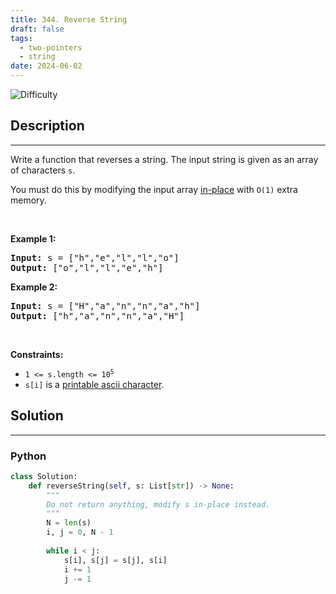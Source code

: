 ```yaml
---
title: 344. Reverse String
draft: false
tags: 
  - two-pointers
  - string
date: 2024-06-02
---
```


![Difficulty](https://img.shields.io/badge/Difficulty-Easy-blue.svg)

## Description

---
<p>Write a function that reverses a string. The input string is given as an array of characters <code>s</code>.</p>

<p>You must do this by modifying the input array <a href="https://en.wikipedia.org/wiki/In-place_algorithm" target="_blank">in-place</a> with <code>O(1)</code> extra memory.</p>

<p>&nbsp;</p>
<p><strong class="example">Example 1:</strong></p>
<pre><strong>Input:</strong> s = ["h","e","l","l","o"]
<strong>Output:</strong> ["o","l","l","e","h"]
</pre><p><strong class="example">Example 2:</strong></p>
<pre><strong>Input:</strong> s = ["H","a","n","n","a","h"]
<strong>Output:</strong> ["h","a","n","n","a","H"]
</pre>
<p>&nbsp;</p>
<p><strong>Constraints:</strong></p>

<ul>
	<li><code>1 &lt;= s.length &lt;= 10<sup>5</sup></code></li>
	<li><code>s[i]</code> is a <a href="https://en.wikipedia.org/wiki/ASCII#Printable_characters" target="_blank">printable ascii character</a>.</li>
</ul>


## Solution

---
### Python
``` py title='reverse-string'
class Solution:
    def reverseString(self, s: List[str]) -> None:
        """
        Do not return anything, modify s in-place instead.
        """
        N = len(s)
        i, j = 0, N - 1
        
        while i < j:
            s[i], s[j] = s[j], s[i]
            i += 1
            j -= 1

```

